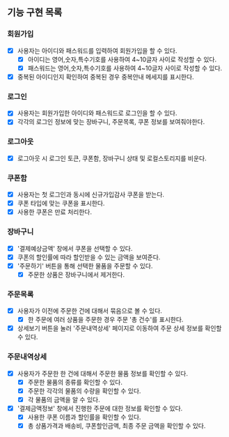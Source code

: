 ## 기능 구현 목록

### 회원가입

- [x] 사용자는 아이디와 패스워드를 입력하여 회원가입을 할 수 있다.
  - [x] 아이디는 영어,숫자,특수기호를 사용하여 4~10글자 사이로 작성할 수 있다.
  - [x] 패스워드는 영어,숫자,특수기호를 사용하여 4~10글자 사이로 작성할 수 있다.
- [x] 중복된 아이디인지 확인하여 중복된 경우 중복안내 메세지를 표시한다.

### 로그인

- [x] 사용자는 회원가입한 아이디와 패스워드로 로그인을 할 수 있다.
- [x] 각각의 로그인 정보에 맞는 장바구니, 주문목록, 쿠폰 정보를 보여줘야한다.

### 로그아웃

- [x] 로그아웃 시 로그인 토큰, 쿠폰함, 장바구니 상태 및 로컬스토리지를 비운다.

### 쿠폰함

- [x] 사용자는 첫 로그인과 동시에 신규가입감사 쿠폰을 받는다.
- [x] 쿠폰 타입에 맞는 쿠폰을 표시한다.
- [x] 사용한 쿠폰은 만료 처리한다.

### 장바구니

- [x] '결제예상금액' 창에서 쿠폰을 선택할 수 있다.
- [x] 쿠폰의 할인률에 따라 할인받을 수 있는 금액을 보여준다.
- [x] '주문하기' 버튼을 통해 선택한 물품을 주문할 수 있다.
  - [x] 주문한 상품은 장바구니에서 제거한다.

### 주문목록

- [x] 사용자가 이전에 주문한 건에 대해서 묶음으로 볼 수 있다.
  - [x] 한 주문에 여러 상품을 주문한 경우 주문 '총 건수'를 표시한다.
- [x] 상세보기 버튼을 눌러 '주문내역상세' 페이지로 이동하여 주문 상세 정보를 확인할 수 있다.

### 주문내역상세

- [x] 사용자가 주문한 한 건에 대해서 주문한 물품 정보를 확인할 수 있다.
  - [x] 주문한 물품의 종류를 확인할 수 있다.
  - [x] 주문한 각각의 물품의 수량을 확인할 수 있다.
  - [x] 각 물품의 금액을 알 수 있다.
- [x] '결제금액정보' 창에서 진행한 주문에 대한 정보를 확인할 수 있다.
  - [x] 사용한 쿠폰 이름과 할인률을 확인할 수 있다.
  - [x] 총 상품가격과 배송비, 쿠폰할인금액, 최종 주문 금액을 확인할 수 있다.
